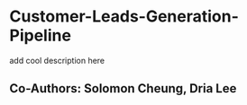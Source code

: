 # Customer-Leads-Generation-Pipeline
add cool description here
## Co-Authors: Solomon Cheung, Dria Lee
